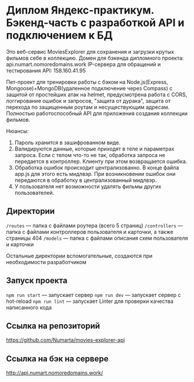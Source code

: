 # Диплом Яндекс-практикум. Бэкенд-часть с разработкой API и подключением к БД

Это веб-сервис MoviesExplorer для сохранения и загрузки крутых фильмов себе в коллекцию.
Домен для бэкенда дипломного проекта: api.numart.nomoredomains.work
IP-сервера для обращений и тестирования API: 158.160.41.95

Пет-проект для тренировки работы с бэком на Node.js(Express, Mongoose)+MongoDB(удаленное подключение через Compass) с защитой от простейших атак на helmet, предусмотрена работа с CORS, логгирование ошибок и запросов, "защита от дурака", защита от перехода по защищенным роутам и несуществующим адресам. Полностью работоспособный API для приложения создания коллекции фильмов.

Нюансы:

1. Пароль хранится в зашифрованном виде.
2. Валидируются данные, которые приходят в теле и параметрах запроса. Если с телом что-то не так, обработка запроса не передается в контроллер. Клиенту при этом возвращается ошибка.
3. Обработка ошибок происходит централизованно. В конце файла app.js для этого есть мидлвэр. При возникновении ошибок они передаются в обработку в централизованный мидлвэр.
4. У пользователя нет возможности удалять фильмы других пользователей.

## Директории

`/routes` — папка с файлами роутера (всего 5 страниц)
`/controllers` — папка с файлами контроллеров пользователя и карточки, а также страницы 404
`/models` — папка с файлами описания схем пользователя и карточки

Остальные директории вспомогательные, создаются при необходимости разработчиком

## Запуск проекта

`npm run start` — запускает сервер
`npm run dev` — запускает сервер с hot-reload
`npm run lint` — запускает Linter для проверки качества написанного кода

## Ссылка на репозиторий

https://github.com/Numarta/movies-explorer-api

## Ссылка на бэк на сервере

http://api.numart.nomoredomains.work/
